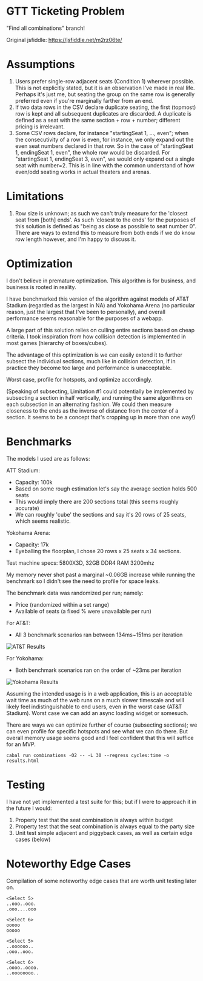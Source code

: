 # GTT Ticketing Problem

"Find all combinations" branch!

Original jsfiddle: https://jsfiddle.net/m2rz06te/

# Assumptions

1. Users prefer single-row adjacent seats (Condition 1) wherever possible.  This is not explicitly stated, but it is an observation I've made in real life. Perhaps it's just me, but seating the group on the same row is generally preferred even if you're marginally farther from an end.
2. If two data rows in the CSV declare duplicate seating, the first (topmost) row is kept and all subsequent duplicates are discarded. A duplicate is defined as a seat with the same section + row + number; different pricing is irrelevant.
3. Some CSV rows declare, for instance "startingSeat 1, ..., even"; when the consecutivity of a row is even, for instance, we only expand out the even seat numbers declared in that row. So in the case of "startingSeat 1, endingSeat 1, even", the whole row would be discarded. For "startingSeat 1, endingSeat 3, even", we would only expand out a single seat with number=2. This is in line with the common understand of how even/odd seating works in actual theaters and arenas.

# Limitations

1. Row size is unknown; as such we can't truly measure for the 'closest seat from [both] ends'. As such 'closest to the ends' for the purposes of this solution is defined as "being as close as possible to seat number 0". There are ways to extend this to measure from both ends if we do know row length however, and I'm happy to discuss it.

# Optimization

I don't believe in premature optimization. This algorithm is for business, and business is rooted in reality.

I have benchmarked this version of the algorithm against models of AT&T Stadium (regarded as the largest in NA) and Yokohama Arena (no particular reason, just the largest that I've been to personally), and overall performance seems reasonable for the purposes of a webapp.


A large part of this solution relies on culling entire sections based on cheap criteria. I took inspiration from how collision detection is implemented in most games (hierarchy of boxes/cubes).

The advantage of this optimization is we can easily extend it to further subsect the individual sections, much like in collision detection, if in practice they become too large and performance is unacceptable.

Worst case, profile for hotspots, and optimize accordingly.

(Speaking of subsecting, Limitation #1 could potentially be implemented by subsecting a section in half vertically, and running the same algorithms on each subsection in an alternating fashion. We could then measure closeness to the ends as the inverse of distance from the center of a section. It seems to be a concept that's cropping up in more than one way!)

# Benchmarks

The models I used are as follows:

ATT Stadium:
- Capacity: 100k
- Based on some rough estimation let's say the average section holds 500 seats
- This would imply there are 200 sections total (this seems roughly accurate)
- We can roughly 'cube' the sections and say it's 20 rows of 25 seats, which seems realistic.

Yokohama Arena:
- Capacity: 17k
- Eyeballing the floorplan, I chose 20 rows x 25 seats x 34 sections.

Test machine specs: 5800X3D, 32GB DDR4 RAM 3200mhz

My memory never shot past a marginal ~0.06GB increase while running the benchmark so I didn't see the need to profile for space leaks.

The benchmark data was randomized per run; namely: 
- Price (randomized within a set range)
- Available of seats (a fixed % were unavailable per run)

For AT&T:
- All 3 benchmark scenarios ran between 134ms~151ms per iteration

![AT&T Results](https://i.imgur.com/GDEy4TE.png)

For Yokohama:
- Both benchmark scenarios ran on the order of ~23ms per iteration

![Yokohama Results](https://i.imgur.com/TIh8Fy4.png)

Assuming the intended usage is in a web application, this is an acceptable wait time as much of the web runs on a much slower timescale and will likely feel indistinguishable to end users, even in the worst case (AT&T Stadium). Worst case we can add an async loading widget or somesuch.

There are ways we can optimize further of course (subsecting sections); we can even profile for specific hotspots and see what we can do there. But overall memory usage seems good and I feel confident that this will suffice for an MVP.

```
cabal run combinations -O2 -- -L 30 --regress cycles:time -o results.html
```

# Testing

I have not yet implemented a test suite for this; but if I were to approach it in the future I would:

1. Property test that the seat combination is always within budget
2. Property test that the seat combination is always equal to the party size
3. Unit test simple adjacent and piggyback cases, as well as certain edge cases (below)

# Noteworthy Edge Cases

Compilation of some noteworthy edge cases that are worth unit testing later on.

```
<Select 5>
..ooo..ooo.
.ooo....ooo

<Select 6>
ooooo
ooooo

<Select 5>
..oooooo..
.ooo..ooo.

<Select 6>
.oooo..oooo.
..oooooooo..
```
